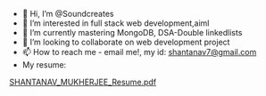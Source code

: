 - 👋 Hi, I’m @Soundcreates
- 👀 I’m interested in full stack web development,aiml
- 🌱 I’m currently mastering MongoDB, DSA-Double linkedlists
- 💞️ I’m looking to collaborate on  web development project
- 📫 How to reach me - email me!, my id: shantanav7@gmail.com
- My resume: 

[SHANTANAV_MUKHERJEE_Resume.pdf](https://github.com/user-attachments/files/19972063/SHANTANAV_MUKHERJEE_Resume.pdf)


<!---
Soundcreates/Soundcreates is a ✨ special ✨ repository because its `README.md` (this file) appears on your GitHub profile.
You can click the Preview link to take a look at your changes.
--->
